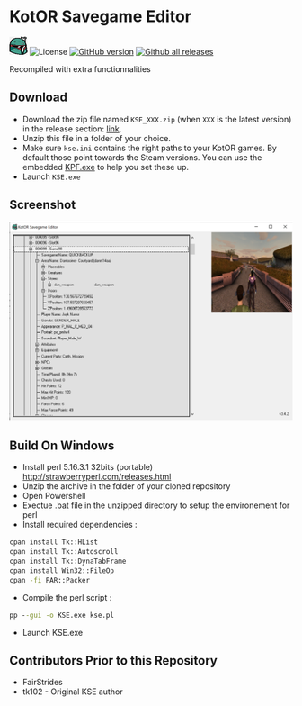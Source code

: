 # KotOR Savegame Editor

![](boba.bmp) 
![License](https://img.shields.io/badge/License-GPLv3-blue.svg) 
[![GitHub version](https://badge.fury.io/gh/nadrino%2Fkotor-savegame-editor-reloaded.svg)](https://github.com/nadrino/kotor-savegame-editor-reloaded/releases/)
[![Github all releases](https://img.shields.io/github/downloads/nadrino/kotor-savegame-editor-reloaded/total.svg)](https://GitHub.com/nadrino/kotor-savegame-editor-reloaded/releases/)

Recompiled with extra functionnalities


## Download

- Download the zip file named `KSE_XXX.zip` (when `XXX` is the latest version) in the release section: [link](https://github.com/nadrino/kotor-savegame-editor-reloaded/releases).
- Unzip this file in a folder of your choice.
- Make sure `kse.ini` contains the right paths to your KotOR games. By default those point towards the Steam versions. You can use the embedded [KPF.exe](https://bitbucket.org/kotorsge-team/kpf-gtk/downloads/) to help you set these up.
- Launch `KSE.exe`


## Screenshot

![](screenshots/screen1.png)


## Build On Windows

- Install perl 5.16.3.1 32bits (portable) http://strawberryperl.com/releases.html
- Unzip the archive in the folder of your cloned repository
- Open Powershell
- Exectue .bat file in the unzipped directory to setup the environement for perl
- Install required dependencies :
```bat
cpan install Tk::HList
cpan install Tk::Autoscroll
cpan install Tk::DynaTabFrame
cpan install Win32::FileOp
cpan -fi PAR::Packer
```
- Compile the perl script :
```bat
pp --gui -o KSE.exe kse.pl
```
- Launch KSE.exe


## Contributors Prior to this Repository

- FairStrides
- tk102 - Original KSE author
